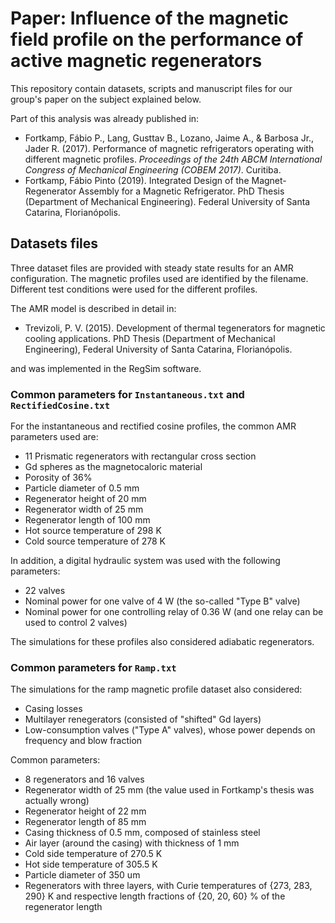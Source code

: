 # Paper: Influence of the magnetic field profile on the performance of active magnetic regenerators

This repository contain datasets, scripts and manuscript files for our group's paper on the subject explained below.

Part of this analysis was already published in:

- Fortkamp, Fábio P., Lang, Gusttav B., Lozano, Jaime A., & Barbosa Jr., Jader R. (2017). Performance of magnetic refrigerators operating with different magnetic profiles. *Proceedings of the 24th ABCM International Congress of Mechanical Engineering (COBEM 2017)*. Curitiba.
- Fortkamp, Fábio Pinto (2019). Integrated Design of the Magnet-Regenerator Assembly for a Magnetic Refrigerator. PhD Thesis (Department of Mechanical Engineering). Federal University of Santa Catarina, Florianópolis.

## Datasets files

Three dataset files are provided with steady state results for an AMR configuration. The magnetic profiles used are identified by the filename.  Different test conditions were used for the different profiles. 

The AMR model is described in detail in:

- Trevizoli, P. V. (2015). Development of thermal tegenerators for magnetic cooling applications. PhD Thesis (Department of Mechanical Engineering), Federal University of Santa Catarina, Florianópolis.

and was implemented in the RegSim software.

### Common parameters for `Instantaneous.txt` and `RectifiedCosine.txt`

For the instantaneous and rectified cosine profiles, the common AMR parameters used are:

- 11 Prismatic regenerators with rectangular cross section
- Gd spheres as the magnetocaloric material
- Porosity of 36%
- Particle diameter of 0.5 mm
- Regenerator height of 20 mm
- Regenerator width of 25 mm
- Regenerator length of 100 mm
- Hot source temperature of 298 K
- Cold source temperature of 278 K

In addition, a digital hydraulic system was used with the following parameters:

- 22 valves
- Nominal power for one valve of 4 W (the so-called "Type B" valve)
- Nominal power for one controlling relay of 0.36 W (and one relay can be used to control 2 valves)

The simulations for these profiles also considered adiabatic regenerators.

### Common parameters for `Ramp.txt`

The simulations for the ramp magnetic profile dataset also considered:

- Casing losses
- Multilayer renegerators (consisted of "shifted" Gd layers)
- Low-consumption valves ("Type A" valves), whose power depends on frequency and blow fraction

Common parameters:

- 8 regenerators and 16 valves
- Regenerator width of 25 mm (the value used in Fortkamp's thesis was actually wrong)
- Regenerator height of 22 mm
- Regenerator length of 85 mm
- Casing thickness of 0.5 mm, composed of stainless steel
- Air layer (around the casing) with thickness of 1 mm
- Cold side temperature of 270.5 K
- Hot side temperature of 305.5 K
- Particle diameter of 350 um
- Regenerators with three layers, with Curie temperatures of {273, 283, 290} K and respective length fractions of {20, 20, 60} % of the regenerator length 